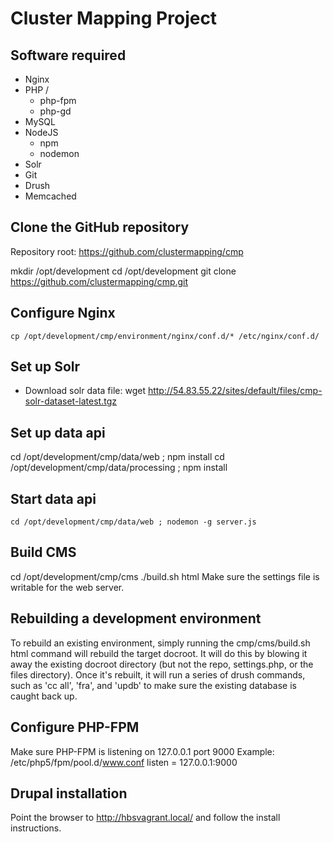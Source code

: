 # Cluster Mapping Project

## Software required
* Nginx
* PHP /
    * php-fpm
    * php-gd
* MySQL
* NodeJS
    * npm
    * nodemon
* Solr
* Git
* Drush
* Memcached

## Clone the GitHub repository 
Repository root: https://github.com/clustermapping/cmp

  mkdir /opt/development
  cd /opt/development
  git clone https://github.com/clustermapping/cmp.git

## Configure Nginx
    cp /opt/development/cmp/environment/nginx/conf.d/* /etc/nginx/conf.d/

## Set up Solr
* Download solr data file:
  wget http://54.83.55.22/sites/default/files/cmp-solr-dataset-latest.tgz

## Set up data api
  cd /opt/development/cmp/data/web ; npm install
  cd /opt/development/cmp/data/processing ; npm install

## Start data api
    cd /opt/development/cmp/data/web ; nodemon -g server.js

## Build CMS 
  cd /opt/development/cmp/cms
  ./build.sh html
Make sure the settings file is writable for the web server.

## Rebuilding a development environment
To rebuild an existing environment, simply running the cmp/cms/build.sh html command will rebuild the target docroot. It will do this by blowing it away the existing docroot directory (but not the repo, settings.php, or the files directory). Once it's rebuilt, it will run a series of drush commands, such as 'cc all', 'fra', and 'updb' to make sure the existing database is caught back up.


## Configure PHP-FPM
Make sure PHP-FPM is listening on 127.0.0.1 port 9000
    Example: /etc/php5/fpm/pool.d/www.conf
        listen = 127.0.0.1:9000

## Drupal installation
Point the browser to http://hbsvagrant.local/ and follow the install instructions.
